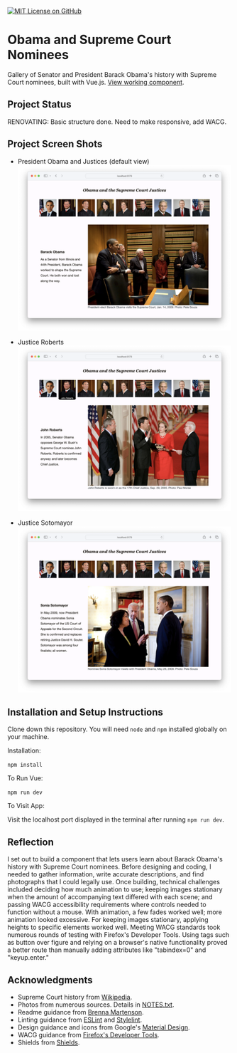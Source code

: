 [![MIT License on GitHub](https://img.shields.io/github/license/seankelliher/banner-obama-scotus?style=flat-square)](/LICENSE.txt)
# Obama and Supreme Court Nominees

Gallery of Senator and President Barack Obama's history with Supreme Court nominees, built with Vue.js. [View working component](https://sean-kelliher-obama-scotus.netlify.app).

## Project Status

RENOVATING: Basic structure done. Need to make responsive, add WACG.

## Project Screen Shots

* President Obama and Justices (default view)
![screen shot of project](/screenshots/obama-scotus-screenshot1.png?s=600)

* Justice Roberts
![screen shot of project](/screenshots/obama-scotus-screenshot2.png?s=600)

* Justice Sotomayor
![screen shot of project](/screenshots/obama-scotus-screenshot3.png?s=600)

## Installation and Setup Instructions

Clone down this repository. You will need `node` and `npm` installed globally on your machine.

Installation:

`npm install`  

To Run Vue:

`npm run dev`   

To Visit App:

Visit the localhost port displayed in the terminal after running `npm run dev`.

## Reflection

I set out to build a component that lets users learn about Barack Obama's history with Supreme Court nominees. Before designing and coding, I needed to gather information, write accurate descriptions, and find photographs that I could legally use. Once building, technical challenges included deciding how much animation to use; keeping images stationary when the amount of accompanying text differed with each scene; and passing WACG accessibility requirements where controls needed to function without a mouse. With animation, a few fades worked well; more animation looked excessive. For keeping images stationary, applying heights to specific elements worked well. Meeting WACG standards took numerous rounds of testing with Firefox's Developer Tools. Using tags such as button over figure and relying on a browser's native functionality proved a better route than manually adding attributes like "tabindex=0" and "keyup.enter."

## Acknowledgments

* Supreme Court history from [Wikipedia](https://www.wikipedia.org).
* Photos from numerous sources. Details in [NOTES.txt](https://github.com/seankelliher/obama-scotus/blob/master/NOTES.txt).
* Readme guidance from [Brenna Martenson](https://gist.github.com/martensonbj/6bf2ec2ed55f5be723415ea73c4557c4).
* Linting guidance from [ESLint](https://eslint.org) and [Stylelint](https://stylelint.io).
* Design guidance and icons from Google's [Material Design](https://material.io/design).
* WACG guidance from [Firefox's Developer Tools](https://firefox-source-docs.mozilla.org/devtools-user/#).
* Shields from [Shields](https://shields.io).